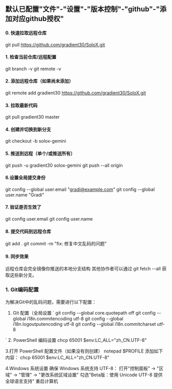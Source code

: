 ## 默认已配置"文件"-"设置"-"版本控制"-"github"-"添加对应github授权"

#### 0. 快速拉取远程仓库
git pull https://github.com/gradient30/SoloX.git

#### 1. 检查当前仓库/远程配置
git branch -v
git remote -v

#### 2. 添加远程仓库（如果尚未添加）
git remote add gradient30 https://github.com/gradient30/SoloX.git

#### 3. 拉取最新代码
git pull gradient30 master

#### 4. 创建并切换到新分支
git checkout -b solox-gemini

#### 5. 推送到远程（单个/或推送所有）
git push -u gradient30 solox-gemini
git push --all origin

#### 6.设置全局提交身份
git config --global user.email "gradi@example.com"
git config --global user.name "Gradi"

#### 7. 验证是否生效了
git config user.email
git config user.name

#### 8. 提交代码到远程仓库
git add .
git commit -m "fix: 修复中文乱码的问题"

#### 9. 同步效果
远程仓库会完全镜像你推送的本地分支结构
其他协作者可以通过 git fetch --all 获取这些新分支。


### 1. Git编码配置
为解决Git中的乱码问题，需要进行以下配置：
1. Git 配置（全局设置
`
git config --global core.quotepath off
git config --global i18n.commitencoding utf-8
git config --global i18n.logoutputencoding utf-8
git config --global i18n.commitcharset utf-8

`
2. PowerShell 编码设置
chcp 65001
$env:LC_ALL="zh_CN.UTF-8"

3.打开 PowerShell 配置文件（如果没有则创建）
notepad $PROFILE
添加如下内容：
chcp 65001
$env:LC_ALL="zh_CN.UTF-8"

4.Windows 系统设置
确保 Windows 系统支持 UTF-8：
打开"控制面板" -> "区域" -> "管理" -> "更改系统区域设置"
勾选"Beta版：使用 Unicode UTF-8 提供全球语言支持"
重启计算机
